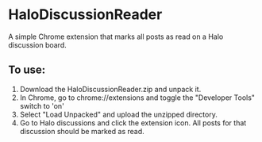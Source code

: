 # HaloDiscussionReader
A simple Chrome extension that marks all posts as read on a Halo discussion board.

## To use:
1. Download the HaloDiscussionReader.zip and unpack it.
2. In Chrome, go to chrome://extensions and toggle the "Developer Tools" switch to 'on'
3. Select "Load Unpacked" and upload the unzipped directory.
4. Go to Halo discussions and click the extension icon. All posts for that discussion should be marked as read.
